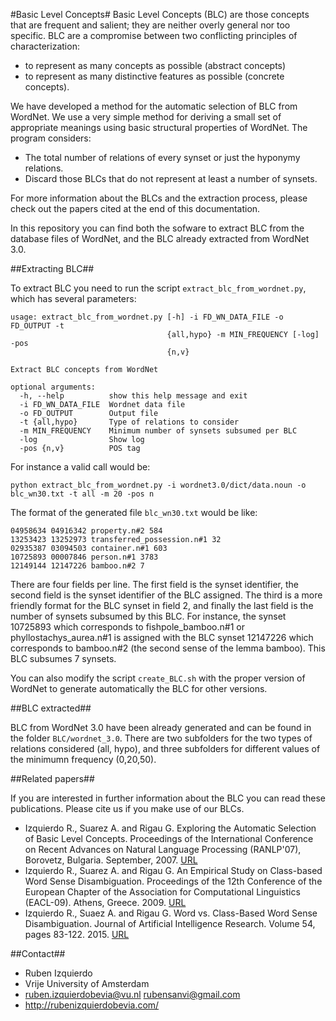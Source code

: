 #Basic Level Concepts#
Basic Level Concepts (BLC) are those concepts that are frequent and salient; they are neither overly general nor too specific.
BLC are a compromise between two conflicting principles of characterization:

+ to represent as many concepts as possible (abstract concepts)
+ to represent as many distinctive features as possible (concrete concepts).

We have developed a method for the automatic selection of BLC from WordNet.  We use a very simple method for deriving a small set
of appropriate meanings using basic structural properties of WordNet. The program considers:

+ The total number of relations of every synset or just the hyponymy relations.
+ Discard those BLCs that do not represent at least a number of synsets.

For more information about the BLCs and the extraction process, please check out the papers cited at the end of this documentation.

In this repository you can find both the sofware to extract BLC from the database files of WordNet, and the BLC already extracted
from WordNet 3.0.

##Extracting BLC##

To extract BLC you need to run the script `extract_blc_from_wordnet.py`, which has several parameters:
```shell
usage: extract_blc_from_wordnet.py [-h] -i FD_WN_DATA_FILE -o FD_OUTPUT -t
                                   {all,hypo} -m MIN_FREQUENCY [-log] -pos
                                   {n,v}

Extract BLC concepts from WordNet

optional arguments:
  -h, --help          show this help message and exit
  -i FD_WN_DATA_FILE  Wordnet data file
  -o FD_OUTPUT        Output file
  -t {all,hypo}       Type of relations to consider
  -m MIN_FREQUENCY    Minimum number of synsets subsumed per BLC
  -log                Show log
  -pos {n,v}          POS tag
```

For instance a valid call would be:
```shell
python extract_blc_from_wordnet.py -i wordnet3.0/dict/data.noun -o blc_wn30.txt -t all -m 20 -pos n
```

The format of the generated file `blc_wn30.txt` would be like:
```shell
04958634 04916342 property.n#2 584
13253423 13252973 transferred_possession.n#1 32
02935387 03094503 container.n#1 603 
10725893 00007846 person.n#1 3783
12149144 12147226 bamboo.n#2 7
```

There are four fields per line. The first field is the synset identifier, the second field is the synset identifier of the BLC assigned.
The third is a more friendly format for the BLC synset in field 2, and finally the last field is the number of synsets subsumed by this BLC.
For instance, the synset 10725893 which corresponds to fishpole_bamboo.n#1 or phyllostachys_aurea.n#1 is assigned with the BLC synset 12147226
which corresponds to bamboo.n#2 (the second sense of the lemma bamboo). This BLC subsumes 7 synsets.

You can also modify the script `create_BLC.sh` with the proper version of WordNet to generate automatically the BLC for other versions.

##BLC extracted##

BLC from WordNet 3.0 have been already generated and can be found in the folder `BLC/wordnet_3.0`. There are two subfolders for the two types of
relations considered (all, hypo), and three subfolders for different values of the minimumn frequency (0,20,50).

##Related papers##

If you are interested in further information about the BLC you can read these publications. Please cite us if you make use of our BLCs.

+ Izquierdo R., Suarez A. and Rigau G. Exploring the Automatic Selection of Basic Level Concepts. Proceedings of the International Conference on Recent Advances on Natural Language Processing (RANLP'07), Borovetz, Bulgaria. September, 2007. [URL](http://hdl.handle.net/10045/2522) 
+ Izquierdo R., Suarez A. and Rigau G. An Empirical Study on Class-based Word Sense Disambiguation. Proceedings of the 12th Conference of the European Chapter of the Association for Computational Linguistics (EACL-09). Athens, Greece. 2009. [URL](http://dl.acm.org/citation.cfm?id=1609110)
+ Izquierdo R., Suaez A. and Rigau G. Word vs. Class-Based Word Sense Disambiguation. Journal of Artificial Intelligence Research. Volume 54, pages 83-122. 2015. [URL](http://jair.org/papers/paper4727.html)

##Contact##
* Ruben Izquierdo
* Vrije University of Amsterdam
* ruben.izquierdobevia@vu.nl  rubensanvi@gmail.com
* http://rubenizquierdobevia.com/

